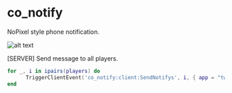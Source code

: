# co_notify

NoPixel style phone notification.

![alt text](https://cdn.discordapp.com/attachments/769585952389070849/822017853347069952/unknown.png)


[SERVER] Send message to all players. 
```lua
for _, i in ipairs(players) do
	  TriggerClientEvent('co_notify:client:SendNotifys', i, { app = "twitter" , title = "@"..xPlayer.getName(), content = message , source = i })
end
```
